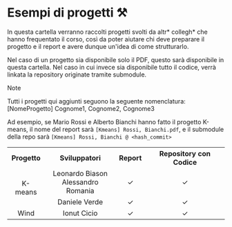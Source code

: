 # Esempi di progetti ⚒️

In questa cartella verranno raccolti progetti svolti da altr* collegh* che hanno frequentato il corso, così da poter aiutare chi deve preparare il progetto e il report e avere dunque un'idea di come strutturarlo.

Nel caso di un progetto sia disponibile solo il PDF, questo sarà disponibile in questa cartella. Nel caso in cui invece sia disponibile tutto il codice, verrà linkata la repository originate tramite submodule.

> [!NOTE] 
> Tutti i progetti qui aggiunti seguono la seguente nomenclatura:
>   [NomeProgetto] Cognome1, Cognome2, Cognome3
>
> Ad esempio, se Mario Rossi e Alberto Bianchi hanno fatto il progetto K-means, il nome del report sarà `[Kmeans] Rossi, Bianchi.pdf`, e il submodule della repo sarà `[Kmeans] Rossi, Bianchi @ <hash_commit>`

<table style="text-align: center;">
    <tr>
        <th>Progetto</th>
        <th>Sviluppatori</th>
        <th>Report</th>
        <th>Repository con Codice</th>
    </tr>
    <tr>
        <td rowspan="2">K-means</td>
        <td>Leonardo Biason<br>Alessandro Romania</td>
        <td>✓</td>
        <td>✓</td>
    </tr>
    <tr>
        <td>Daniele Verde</td>
        <td>✓</td>
        <td>✓</td>
    </tr>
    <tr>
        <td>Wind</td>
        <td>Ionut Cicio</td>
        <td>✓</td>
        <td>✓</td>
    </tr>
</table>